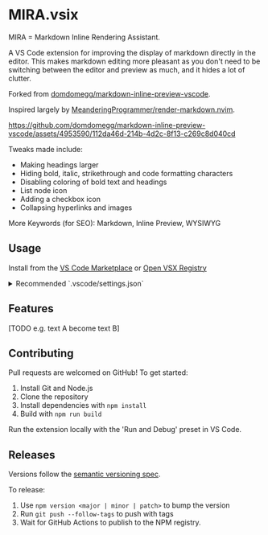 # MIRA.vsix

MIRA = Markdown Inline Rendering Assistant.

A VS Code extension for improving the display of markdown directly in the editor. 
This makes markdown editing more pleasant as you don't need to be switching between the editor and preview as much, and it hides a lot of clutter.

Forked from [domdomegg/markdown-inline-preview-vscode](https://github.com/domdomegg/markdown-inline-preview-vscode).

Inspired largely by [MeanderingProgrammer/render-markdown.nvim](https://github.com/MeanderingProgrammer/render-markdown.nvim).

https://github.com/domdomegg/markdown-inline-preview-vscode/assets/4953590/112da46d-214b-4d2c-8f13-c269c8d040cd


Tweaks made include:

- Making headings larger
- Hiding bold, italic, strikethrough and code formatting characters
- Disabling coloring of bold text and headings
- List node icon
- Adding a checkbox icon
- Collapsing hyperlinks and images

More Keywords (for SEO):
Markdown, Inline Preview, WYSIWYG


## Usage

Install from the [VS Code Marketplace](https://marketplace.visualstudio.com/items?itemName=JyuLab.MIRA) or [Open VSX Registry](https://open-vsx.org/extension/JyuLab/MIRA)

<details>
<summary>Recommended `.vscode/settings.json`</summary>

```json
{
  "[markdown]": {
    "editor.quickSuggestions": {
      "other": false,
      "comments": false,
      "strings": false
    },
    "editor.fontFamily": "Fira Sans",
    "editor.wrappingStrategy": "advanced",
    "editor.fontSize": 13,
    "editor.lineHeight": 1.5,
    "editor.cursorBlinking": "phase",
    "editor.lineNumbers": "off",
    "editor.indentSize": "tabSize",
    "editor.tabSize": 6,
    "editor.insertSpaces": false,
    "editor.autoClosingBrackets": "never",
    "editor.bracketPairColorization.enabled": false,
    "editor.matchBrackets": "never",
    "editor.guides.indentation": false,
    "editor.padding.top": 20
  },
  "editor.tokenColorCustomizations": {
    "[Default Dark Modern]": {
      "textMateRules": [
        {
          "scope": "punctuation.definition.list.begin.markdown",
          "settings": {
            "foreground": "#777",
          }
        },
      ]
    }
  }
}
```

</details>

## Features

[TODO e.g. text A become text B]


## Contributing

Pull requests are welcomed on GitHub! To get started:

1. Install Git and Node.js
2. Clone the repository
3. Install dependencies with `npm install`
4. Build with `npm run build`

Run the extension locally with the 'Run and Debug' preset in VS Code.

## Releases

Versions follow the [semantic versioning spec](https://semver.org/).

To release:

1. Use `npm version <major | minor | patch>` to bump the version
2. Run `git push --follow-tags` to push with tags
3. Wait for GitHub Actions to publish to the NPM registry.
